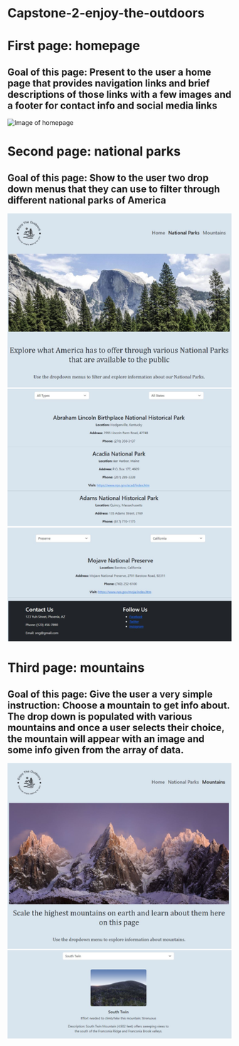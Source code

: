 # Capstone-2-enjoy-the-outdoors

# First page: homepage
## Goal of this page: Present to the user a home page that provides navigation links and brief descriptions of those links with a few images and a footer for contact info and social media links
![Image of homepage](/Zip-files/enjoy-the-outdoors/images/homepage-readme.jpg)

# Second page: national parks
## Goal of this page: Show to the user two drop down menus that they can use to filter through different national parks of America
![Image of national parks page](/Zip%20files/enjoy-the-outdoors/images/national-readme.JPG) ![Image of national parks page](/Zip%20files/enjoy-the-outdoors/images/national-readme1.JPG) ![Image of national parks page](/Zip%20files/enjoy-the-outdoors/images/national-readme2.JPG)

# Third page: mountains
## Goal of this page: Give the user a very simple instruction: Choose a mountain to get info about. The drop down is populated with various mountains and once a user selects their choice, the mountain will appear with an image and some info given from the array of data.
![Image of mountains page](/Zip%20files/enjoy-the-outdoors/images/mountain-readme.JPG) ![Image of mountains page 2](/Zip%20files/enjoy-the-outdoors/images/mountain-readme1.JPG)